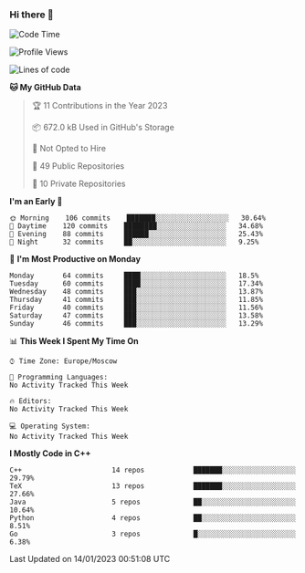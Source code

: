 ### Hi there 👋

<!--
**SemenMartynov/SemenMartynov** is a ✨ _special_ ✨ repository because its `README.md` (this file) appears on your GitHub profile.

Here are some ideas to get you started:

- 🔭 I’m currently working on ...
- 🌱 I’m currently learning ...
- 👯 I’m looking to collaborate on ...
- 🤔 I’m looking for help with ...
- 💬 Ask me about ...
- 📫 How to reach me: ...
- 😄 Pronouns: ...
- ⚡ Fun fact: ...
-->

<!--START_SECTION:waka-->
![Code Time](http://img.shields.io/badge/Code%20Time-0%20secs-blue)

![Profile Views](http://img.shields.io/badge/Profile%20Views-5-blue)

![Lines of code](https://img.shields.io/badge/From%20Hello%20World%20I%27ve%20Written-2%20Million%20lines%20of%20code-blue)

**🐱 My GitHub Data** 

> 🏆 11 Contributions in the Year 2023
 > 
> 📦 672.0 kB Used in GitHub's Storage 
 > 
> 🚫 Not Opted to Hire
 > 
> 📜 49 Public Repositories 
 > 
> 🔑 10 Private Repositories  
 > 
**I'm an Early 🐤** 

```text
🌞 Morning    106 commits    ███████░░░░░░░░░░░░░░░░░░   30.64% 
🌆 Daytime    120 commits    ████████░░░░░░░░░░░░░░░░░   34.68% 
🌃 Evening    88 commits     ██████░░░░░░░░░░░░░░░░░░░   25.43% 
🌙 Night      32 commits     ██░░░░░░░░░░░░░░░░░░░░░░░   9.25%

```
📅 **I'm Most Productive on Monday** 

```text
Monday       64 commits     ████░░░░░░░░░░░░░░░░░░░░░   18.5% 
Tuesday      60 commits     ████░░░░░░░░░░░░░░░░░░░░░   17.34% 
Wednesday    48 commits     ███░░░░░░░░░░░░░░░░░░░░░░   13.87% 
Thursday     41 commits     ███░░░░░░░░░░░░░░░░░░░░░░   11.85% 
Friday       40 commits     ███░░░░░░░░░░░░░░░░░░░░░░   11.56% 
Saturday     47 commits     ███░░░░░░░░░░░░░░░░░░░░░░   13.58% 
Sunday       46 commits     ███░░░░░░░░░░░░░░░░░░░░░░   13.29%

```


📊 **This Week I Spent My Time On** 

```text
⌚︎ Time Zone: Europe/Moscow

💬 Programming Languages: 
No Activity Tracked This Week

🔥 Editors: 
No Activity Tracked This Week

💻 Operating System: 
No Activity Tracked This Week

```

**I Mostly Code in C++** 

```text
C++                      14 repos            ███████░░░░░░░░░░░░░░░░░░   29.79% 
TeX                      13 repos            ███████░░░░░░░░░░░░░░░░░░   27.66% 
Java                     5 repos             ██░░░░░░░░░░░░░░░░░░░░░░░   10.64% 
Python                   4 repos             ██░░░░░░░░░░░░░░░░░░░░░░░   8.51% 
Go                       3 repos             █░░░░░░░░░░░░░░░░░░░░░░░░   6.38%

```



 Last Updated on 14/01/2023 00:51:08 UTC
<!--END_SECTION:waka-->